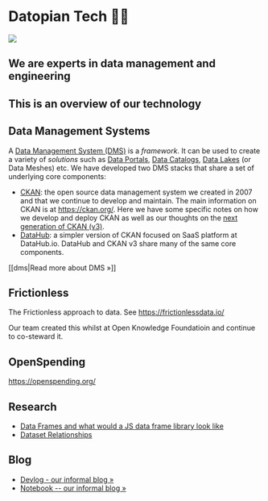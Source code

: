 # Datopian Tech 👩‍💻

![](https://www.datopian.com/assets/images/layout/datopian-logotype.png)

## We are experts in data management and engineering

## This is an overview of our technology

## Data Management Systems

A [Data Management System (DMS)][dms] is a _framework_. It can be used to create a variety of _solutions_ such as [Data Portals][], [Data Catalogs][], [Data Lakes][] (or Data Meshes) etc. We have developed two DMS stacks that share a set of underlying core components:

- [CKAN][]: the open source data management system we created in 2007 and that we continue to develop and maintain. The main information on CKAN is at https://ckan.org/. Here we have some specific notes on how we develop and deploy CKAN as well as our thoughts on the [next generation of CKAN (v3)][v3].
- [DataHub][]: a simpler version of CKAN focused on SaaS platform at DataHub.io. DataHub and CKAN v3 share many of the same core components.

[data portals]: /dms/data-portals
[data lakes]: /dms/data-lake
[data catalogs]: /dms/data-portals
[dms]: /dms/dms
[CKAN]: /dms/ckan
[datahub]: /dms/datahub
[v3]: /dms/ckan-v3

[[dms|Read more about DMS »]]

## Frictionless

The Frictionless approach to data. See https://frictionlessdata.io/

Our team created this whilst at Open Knowledge Foundatioin and continue to co-steward it.

## OpenSpending

https://openspending.org/

## Research

- [Data Frames and what would a JS data frame library look like](/dms/dataframe)
- [Dataset Relationships](/dms/relationships)

## Blog

- [Devlog - our informal blog &raquo;](/log)
- [Notebook -- our informal blog &raquo;](/notebook)

